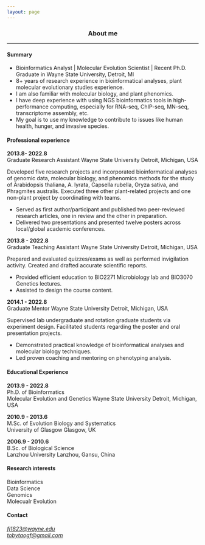 ```yaml
---
layout: page
---
```


<div align="center"><h3>About me</h3></div>

----------------------

#### Summary


+ Bioinformatics Analyst | Molecular Evolution Scientist | Recent Ph.D. Graduate in Wayne State University, Detroit, MI
+ 8+ years of research experience in bioinformatical analyses, plant molecular evolutionary studies experience.
+ I am also familiar with molecular biology, and plant phenomics. 
+ I have deep experience with using NGS bioinformatics tools in high-performance computing, especially for RNA-seq, ChIP-seq, MN-seq, transcriptome assembly, etc. 
+ My goal is to use my knowledge to contribute to issues like human health, hunger, and invasive species.

#### Professional experience
**2013.8- 2022.8**  
Graduate Research Assistant
Wayne State University
Detroit, Michigan, USA

Developed five research projects and incorporated bioinformatical analyses of genomic data, molecular biology, and phenomics methods for the study of Arabidopsis thaliana, A. lyrata, Capsella rubella, Oryza sativa, and Phragmites australis. Executed three other plant-related projects and one non-plant project by coordinating with teams.  
*	Served as first author/participant and published two peer-reviewed research articles, one in review and the other in preparation.
*	Delivered two presentations and presented twelve posters across local/global academic conferences. 

**2013.8 - 2022.8**  
Graduate Teaching Assistant
Wayne State University
Detroit, Michigan, USA

Prepared and evaluated quizzes/exams as well as performed invigilation activity. Created and drafted accurate scientific reports.  
*	Provided efficient education to BIO2271 Microbiology lab and BIO3070 Genetics lectures.
*	Assisted to design the course content.

**2014.1 - 2022.8**  
Graduate Mentor
Wayne State University
Detroit, Michigan, USA

Supervised lab undergraduate and rotation graduate students via experiment design. Facilitated students regarding the poster and oral presentation projects. 
*	Demonstrated practical knowledge of bioinformatical analyses and molecular biology techniques. 
*	Led proven coaching and mentoring on phenotyping analysis.

#### Educational Experience
**2013.9 - 2022.8**  
Ph.D. of Bioinformatics  
Molecular Evolution and Genetics 
Wayne State University
Detroit, Michigan, USA

**2010.9 - 2013.6**  
M.Sc. of Evolution Biology and Systematics  
University of Glasgow
Glasgow, UK

**2006.9 - 2010.6**  
B.Sc. of Biological Science  
Lanzhou University
Lanzhou, Gansu, China

#### Research interests
Bioinformatics  
Data Science  
Genomics  
Molecualr Evolution

#### Contact
*fj1823@wayne.edu*   
*tobytaogf@gmail.com*
